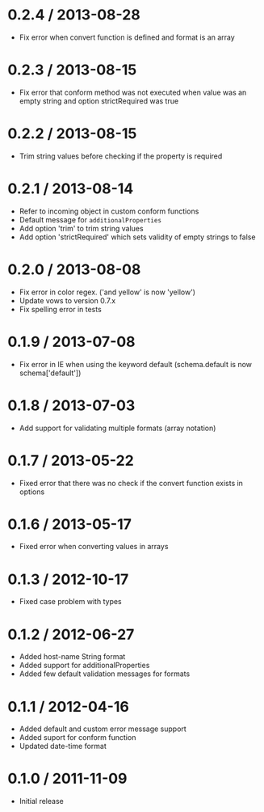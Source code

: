 0.2.4 / 2013-08-28
==================

  * Fix error when convert function is defined and format is an array

0.2.3 / 2013-08-15
==================

  * Fix error that conform method was not executed when value was an empty string and option strictRequired was true

0.2.2 / 2013-08-15
==================

  * Trim string values before checking if the property is required

0.2.1 / 2013-08-14
==================

  * Refer to incoming object in custom conform functions
  * Default message for `additionalProperties`
  * Add option 'trim' to trim string values
  * Add option 'strictRequired' which sets validity of empty strings to false

0.2.0 / 2013-08-08
==================

  * Fix error in color regex. ('and yellow' is now 'yellow')
  * Update vows to version 0.7.x
  * Fix spelling error in tests

0.1.9 / 2013-07-08
==================

  * Fix error in IE when using the keyword default (schema.default is now schema['default'])

0.1.8 / 2013-07-03
==================

  * Add support for validating multiple formats (array notation)

0.1.7 / 2013-05-22
==================

  * Fixed error that there was no check if the convert function exists in options

0.1.6 / 2013-05-17
==================

  * Fixed error when converting values in arrays

0.1.3 / 2012-10-17
==================

  * Fixed case problem with types

0.1.2 / 2012-06-27
==================

  * Added host-name String format
  * Added support for additionalProperties
  * Added few default validation messages for formats

0.1.1 / 2012-04-16
==================

  * Added default and custom error message support
  * Added suport for conform function
  * Updated date-time format

0.1.0 / 2011-11-09
=================

  * Initial release

